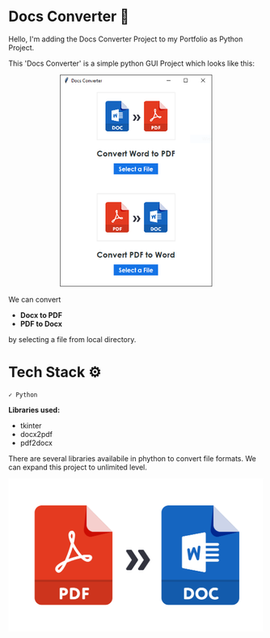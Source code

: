 # Docs Converter 🔁

Hello,
I'm adding the Docs Converter Project to my Portfolio as Python Project.

This 'Docs Converter' is a simple python GUI Project which looks like this:

<p align="center"><img src="https://github.com/Azhar23S/Docs_Converter/blob/main/Docs%20Converter.PNG" alt="Docs Converter" width=301, height=418/></p>

We can convert 
- <b>Docx to PDF</b>
- <b>PDF to Docx</b>

by selecting a file from local directory.

# Tech Stack ⚙️

    ✓ Python
 <b>Libraries used:</b>
 - tkinter
 - docx2pdf
 - pdf2docx
 
 There are several libraries availabile in phython to convert file formats. We can expand this project to unlimited level.
 
<img src="https://github.com/Azhar23S/Docs_Converter/blob/main/pdf-to-word.png"/>
